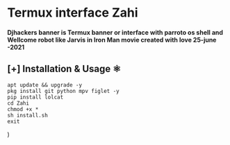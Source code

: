 # Termux interface Zahi 


#### Djhackers banner is Termux banner or interface with parroto os shell and Wellcome robot like Jarvis in Iron Man movie created with love 25-june -2021

## [+] Installation & Usage :atom_symbol:
```
apt update && upgrade -y 
pkg install git python mpv figlet -y
pip install lolcat
cd Zahi
chmod +x *
sh install.sh
exit
```


)
